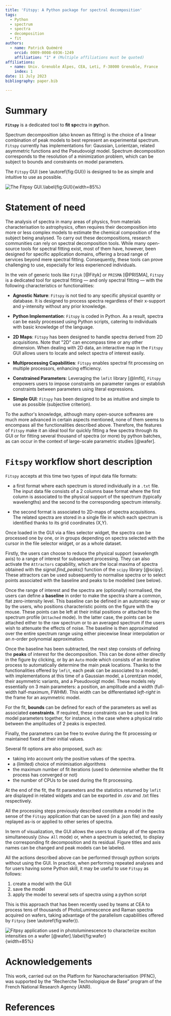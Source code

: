 ```yaml
---
title: 'Fitspy: A Python package for spectral decomposition'
tags:
  - Python
  - spectrum
  - spectra
  - decomposition
  - fit
authors:
  - name: Patrick Quéméré
    orcid: 0009-0008-6936-1249 
    affiliation: "1" # (Multiple affiliations must be quoted)
affiliations:
  - name: Univ. Grenoble Alpes, CEA, Leti, F-38000 Grenoble, France
    index: 1
date: 11 July 2023
bibliography: paper.bib

---
```


# Summary

**`Fitspy`** is a dedicated tool to **fit** **sp**ectra in **py**thon.

Spectrum decomposition (also known as fitting) is the choice of a linear combination of peak models to best represent an experimental spectrum. `Fitspy` currently has implementations for: Gaussian, Lorientzan, related asymmetric functions and the Pseudovoigt model. Spectrum decomposition corresponds to the resolution of a minimization problem, which can be subject to bounds and constraints on model parameters.

The `Fitspy` GUI (see \autoref{fig:GUI}) is designed to be as simple and intuitive to use as possible.

![The `Fitpsy` GUI.\label{fig:GUI}](https://cea-metrocarac.github.io/fitspy/fitspy.png){width=85%}

# Statement of need

The analysis of spectra in many areas of physics, from materials characterisation to astrophysics, often requires their decomposition
into more or less complex models to estimate the chemical composition of the subject being analysed.
To carry out these decompositions, research communities can rely on spectral decomposition tools.
While many open-source tools for spectral fitting exist, most of them have, however, been designed for specific application domains, offering a broad range of services beyond mere spectral fitting. Consequently, these tools can prove challenging to use, especially for less experienced individuals.

In the vein of generic tools like `Fityk` [@Fityk] or `PRISMA`  [@PRISMA], `Fitspy` is a dedicated tool for spectral fitting — and only spectral fitting — with the following characteristics or functionalities:

* **Agnostic Nature**: `Fitspy` is not tied to any specific physical quantity or database. It is designed to process spectra regardless of their x-support and y-intensity without any prior knowledge.

* **Python Implementation**: `Fitspy` is coded in Python. As a result, spectra can be easily processed using Python scripts, catering to individuals with basic knowledge of the language.

* **2D Maps**: `Fitspy` has been designed to handle spectra derived from 2D acquisitions. Note that "2D" can encompass time or any other dimension. When dealing with 2D data, an interactive map in the `Fitspy` GUI allows users to locate and select spectra of interest easily.

* **Multiprocessing Capabilities**: `Fitspy` enables spectral fit processing on multiple processors, enhancing efficiency.

* **Constrained Parameters**: Leveraging the `lmfit` library [@lmfit], `Fitspy` empowers users to impose constraints on parameter ranges or establish constraints between parameters using literal expressions.

* **Simple GUI**: `Fitspy` has been designed to be as intuitive and simple to use as possible (subjective criterion).

To the author's knowledge, although many open-source softwares are much more advanced in certain aspects mentioned, none of them seems to encompass all the functionalities described above. Therefore, the features of `Fitspy` make it an ideal tool for quickly fitting a few spectra through its GUI or for fitting several thousand of spectra (or more) by python batches, as can occur in the context of large-scale parametric studies [@wafer].


# `Fitspy` workflow short description

`Fitspy` accepts at this time two types of input data file formats:

* a first format where each spectrum is stored individually in a `.txt` file. The input data file consists of a 2 columns base format where the first column is associated to the physical support of the spectrum (typically wavelengths) and the second to the corresponding spectrum intensity.

* the second format is associated to 2D-maps of spectra acquisitions. The related spectra are stored in a single file in which each spectrum is identified thanks to its grid coordinates (X,Y).

Once loaded in the GUI via a files selector widget, the spectra can be processed one by one, or in groups depending on spectra selected with the cursor in the file selector widget, or as a whole dataset.

Firstly, the users can choose to reduce the physical support (wavelength axis) to a range of interest for subsequent processing. They can also activate the `Attractors` capability, which are the local maxima of spectra obtained with the *signal.find_peaks()* function of the `scipy` library [@scipy].
These attractors can be used subsequently to normalise spectra or to select points associated with the baseline and peaks to be modelled (see below).

Once the range of interest and the spectra are (optionally) normalised, the users can define a **baseline** in order to make the spectra share a common, flat zero-intensity level.
This baseline can be defined in an automatic way or by the users, who positions characteristic points on the figure with the mouse.
These points can be left at their initial positions or attached to the spectrum profile (`Attached` mode).
In the latter case, the points can be attached either to the raw spectrum or to an averaged spectrum if the users wish to attenuate the effects of noise.
The baseline is then approximated over the entire spectrum range using either piecewise linear interpolation or an *n*-order polynomial approximation.

Once the baseline has been subtracted, the next step consists of defining the **peaks** of interest for the decomposition.
This can be done either directly in the figure by clicking, or by an `Auto` mode which consists of an iterative process to automatically determine the main peak locations.
Thanks to the functionalities offered by `lmfit`, each peak can be associated to a model, with implementations at this time of a Gaussian model, a Lorentzian model, their asymmetric variants, and a Pseudovoigt model. These models rely essentially on 3 main parameters: a position, an amplitude and a width (full-width half-maximum, FWHM). This width can be differentiated *left-right* in the frame for an asymmetric model.

For the fit, **bounds** can be defined for each of the parameters as well as associated **constraints**. If required, these constraints can be used to link model parameters together, for instance, in the case where a physical ratio between the amplitudes of 2 peaks is expected.

Finally, the parameters can be free to evolve during the fit processing or maintained fixed at their initial values.

Several fit options are also proposed, such as:

* taking into account only the positive values of the spectra.
* a (limited) choice of minimisation algorithms
* the maximum number of fit iterations (used to determine whether the fit process has converged or not)
* the number of CPUs to be used during the fit processing.

At the end of the fit, the fit parameters and the statistics returned by `lmfit` are displayed in related widgets and can be exported in .csv and .txt files respectively.

All the processing steps previously described constitute a model in the sense of the `Fitspy` application that can be saved (in a .json file) and easily replayed as-is or applied to other series of spectra.

In term of visualization, the GUI allows the users to display all of the spectra simultaneously (`Show All` mode) or, when a spectrum is selected, to display the corresponding fit decomposition and its residual. Figure titles and axis names can be changed and peak models can be labeled.

All the actions described above can be performed through python scripts without using the GUI. In practice, when performing repeated analyses and for users having some Python skill, it may be useful to use `Fitspy` as follows:

1. create a model with the GUI
2. save the model
3. apply the model to several sets of spectra using a python script

This is this approach that has been recently used by teams at CEA to process tens of thousands of PhotoLuminescence and Raman spectra acquired on  wafers, taking advantage of the parallelism capabilities offered by `Fitpsy` (see \autoref{fig:wafer}).

![`Fitpsy` application used in photoluminescence to characterize exciton intensities on a wafer [@wafer].\label{fig:wafer}](https://cea-metrocarac.github.io/fitspy/2d-map-PL.png){width=85%}

# Acknowledgements

This work, carried out on the Platform for Nanocharacterisation (PFNC), was supported by the “Recherche Technologique de Base” program of the French National Research Agency (ANR).

# References